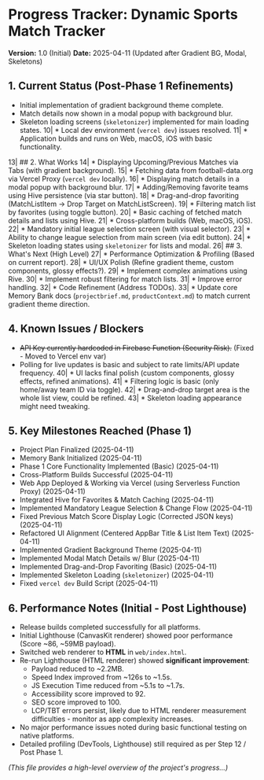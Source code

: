 # Progress Tracker: Dynamic Sports Match Tracker

**Version:** 1.0 (Initial)
**Date:** 2025-04-11 (Updated after Gradient BG, Modal, Skeletons)

## 1. Current Status (Post-Phase 1 Refinements)
*   Initial implementation of gradient background theme complete.
*   Match details now shown in a modal popup with background blur.
*   Skeleton loading screens (`skeletonizer`) implemented for main loading states.
10| *   Local dev environment (`vercel dev`) issues resolved.
11| *   Application builds and runs on Web, macOS, iOS with basic functionality.

13| ## 2. What Works
14| *   Displaying Upcoming/Previous Matches via Tabs (with gradient background).
15| *   Fetching data from football-data.org via Vercel Proxy (`vercel dev` locally).
16| *   Displaying match details in a modal popup with background blur.
17| *   Adding/Removing favorite teams using Hive persistence (via star button).
18| *   Drag-and-drop favoriting (MatchListItem -> Drop Target on MatchListScreen).
19| *   Filtering match list by favorites (using toggle button).
20| *   Basic caching of fetched match details and lists using Hive.
21| *   Cross-platform builds (Web, macOS, iOS).
22| *   Mandatory initial league selection screen (with visual selector).
23| *   Ability to change league selection from main screen (via edit button).
24| *   Skeleton loading states using `skeletonizer` for lists and modal.
26| ## 3. What's Next (High Level)
27| *   Performance Optimization & Profiling (Based on current report).
28| *   UI/UX Polish (Refine gradient theme, custom components, glossy effects?).
29| *   Implement complex animations using Rive.
30| *   Implement robust filtering for match lists.
31| *   Improve error handling.
32| *   Code Refinement (Address TODOs).
33| *   Update core Memory Bank docs (`projectbrief.md`, `productContext.md`) to match current gradient theme direction.
## 4. Known Issues / Blockers
*   ~~API Key currently hardcoded in Firebase Function (Security Risk).~~ (Fixed - Moved to Vercel env var)
*   Polling for live updates is basic and subject to rate limits/API update frequency.
40| *   UI lacks final polish (custom components, glossy effects, refined animations).
41| *   Filtering logic is basic (only home/away team ID via toggle).
42| *   Drag-and-drop target area is the whole list view, could be refined.
43| *   Skeleton loading appearance might need tweaking.

## 5. Key Milestones Reached (Phase 1)
*   Project Plan Finalized (2025-04-11)
*   Memory Bank Initialized (2025-04-11)
*   Phase 1 Core Functionality Implemented (Basic) (2025-04-11)
*   Cross-Platform Builds Successful (2025-04-11)
*   Web App Deployed & Working via Vercel (using Serverless Function Proxy) (2025-04-11)
*   Integrated Hive for Favorites & Match Caching (2025-04-11)
*   Implemented Mandatory League Selection & Change Flow (2025-04-11)
*   Fixed Previous Match Score Display Logic (Corrected JSON keys) (2025-04-11)
*   Refactored UI Alignment (Centered AppBar Title & List Item Text) (2025-04-11)
*   Implemented Gradient Background Theme (2025-04-11)
*   Implemented Modal Match Details w/ Blur (2025-04-11)
*   Implemented Drag-and-Drop Favoriting (Basic) (2025-04-11)
*   Implemented Skeleton Loading (`skeletonizer`) (2025-04-11)
*   Fixed `vercel dev` Build Script (2025-04-11)

## 6. Performance Notes (Initial - Post Lighthouse)
*   Release builds completed successfully for all platforms.
*   Initial Lighthouse (CanvasKit renderer) showed poor performance (Score ~86, ~59MB payload).
*   Switched web renderer to **HTML** in `web/index.html`.
*   Re-run Lighthouse (HTML renderer) showed **significant improvement**:
    *   Payload reduced to ~2.2MB.
    *   Speed Index improved from ~126s to ~1.5s.
    *   JS Execution Time reduced from ~5.1s to ~1.7s.
    *   Accessibility score improved to 92.
    *   SEO score improved to 100.
    *   LCP/TBT errors persist, likely due to HTML renderer measurement difficulties - monitor as app complexity increases.
*   No major performance issues noted during basic functional testing on native platforms.
*   Detailed profiling (DevTools, Lighthouse) still required as per Step 12 / Post Phase 1.

*(This file provides a high-level overview of the project's progress...)*